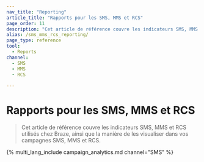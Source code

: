 ```yaml
---
nav_title: "Reporting"
article_title: "Rapports pour les SMS, MMS et RCS"
page_order: 11
description: "Cet article de référence couvre les indicateurs SMS, MMS et RCS utilisés chez Braze, ainsi que la manière de les visualiser dans vos campagnes SMS, MMS et RCS."
alias: /sms_mms_rcs_reporting/
page_type: reference
tool:
  - Reports
channel:
  - SMS
  - MMS
  - RCS
  
---
```


# Rapports pour les SMS, MMS et RCS

> Cet article de référence couvre les indicateurs SMS, MMS et RCS utilisés chez Braze, ainsi que la manière de les visualiser dans vos campagnes SMS, MMS et RCS.

{% multi_lang_include campaign_analytics.md channel="SMS" %}


